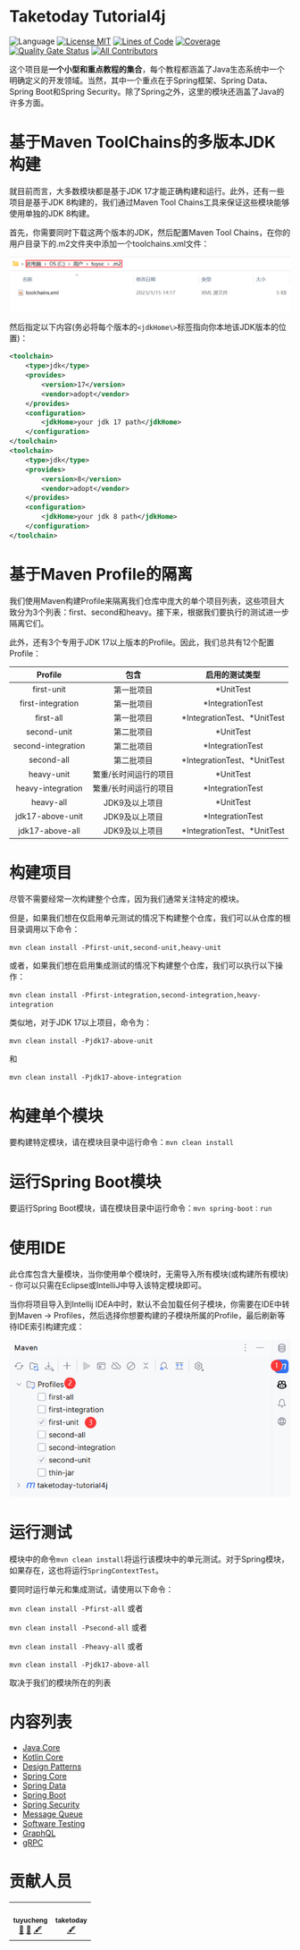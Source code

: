 Taketoday Tutorial4j
==============

![Language](https://img.shields.io/badge/language-java-brightgreen)
[![License MIT](https://img.shields.io/badge/license-MIT-blue.svg)](https://raw.githubusercontent.com/tu-yucheng/java-development-practice/master/LICENSE.md)
[![Lines of Code](https://sonarcloud.io/api/project_badges/measure?project=tu-yucheng_taketoday-tutorial4j&metric=ncloc)](https://sonarcloud.io/project/overview?id=tu-yucheng_taketoday-tutorial4j)
[![Coverage](https://sonarcloud.io/api/project_badges/measure?project=tu-yucheng_taketoday-tutorial4j&metric=coverage)](https://sonarcloud.io/dashboard?id=tu-yucheng_taketoday-tutorial4j)
[![Quality Gate Status](https://sonarcloud.io/api/project_badges/measure?project=tu-yucheng_taketoday-tutorial4j&metric=alert_status)](https://sonarcloud.io/summary/new_code?id=tu-yucheng_taketoday-tutorial4j)
[![All Contributors](https://img.shields.io/badge/all_contributors-2-orange.svg?style=flat-square)](#contributors)

这个项目是**一个小型和重点教程的集合**，每个教程都涵盖了Java生态系统中一个明确定义的开发领域。当然，其中一个重点在于Spring框架、Spring Data、Spring Boot和Spring Security。除了Spring之外，这里的模块还涵盖了Java的许多方面。

基于Maven ToolChains的多版本JDK构建
==============

就目前而言，大多数模块都是基于JDK 17才能正确构建和运行。此外，还有一些项目是基于JDK 8构建的，我们通过Maven Tool Chains工具来保证这些模块能够使用单独的JDK 8构建。

首先，你需要同时下载这两个版本的JDK，然后配置Maven Tool Chains，在你的用户目录下的.m2文件夹中添加一个toolchains.xml文件：

<img src="assets/img.png">

然后指定以下内容(务必将每个版本的`<jdkHome\>`标签指向你本地该JDK版本的位置)：

```xml
<toolchain>
    <type>jdk</type>
    <provides>
        <version>17</version>
        <vendor>adopt</vendor>
    </provides>
    <configuration>
        <jdkHome>your jdk 17 path</jdkHome>
    </configuration>
</toolchain>
<toolchain>
    <type>jdk</type>
    <provides>
        <version>8</version>
        <vendor>adopt</vendor>
    </provides>
    <configuration>
        <jdkHome>your jdk 8 path</jdkHome>
    </configuration>
</toolchain>
```

基于Maven Profile的隔离
==============

我们使用Maven构建Profile来隔离我们仓库中庞大的单个项目列表，这些项目大致分为3个列表：first、second和heavy。接下来，根据我们要执行的测试进一步隔离它们。

此外，还有3个专用于JDK 17以上版本的Profile。因此，我们总共有12个配置Profile：

|      Profile       |     包含      |           启用的测试类型           |
|:------------------:|:-----------:|:---------------------------:|
|     first-unit     |    第一批项目    |          *UnitTest          |
| first-integration  |    第一批项目    |      *IntegrationTest       |
|     first-all      |    第一批项目    | *IntegrationTest、\*UnitTest |
|    second-unit     |    第二批项目    |          *UnitTest          |
| second-integration |    第二批项目    |      *IntegrationTest       |
|     second-all     |    第二批项目    | *IntegrationTest、\*UnitTest |
|     heavy-unit     | 繁重/长时间运行的项目 |          *UnitTest          |
| heavy-integration  | 繁重/长时间运行的项目 |      *IntegrationTest       |
|     heavy-all      |  JDK9及以上项目  |          *UnitTest          |
|  jdk17-above-unit  |  JDK9及以上项目  |      *IntegrationTest       |
|  jdk17-above-all   |  JDK9及以上项目  | *IntegrationTest、\*UnitTest |

构建项目
==============
尽管不需要经常一次构建整个仓库，因为我们通常关注特定的模块。

但是，如果我们想在仅启用单元测试的情况下构建整个仓库，我们可以从仓库的根目录调用以下命令：

`mvn clean install -Pfirst-unit,second-unit,heavy-unit`

或者，如果我们想在启用集成测试的情况下构建整个仓库，我们可以执行以下操作：

`mvn clean install -Pfirst-integration,second-integration,heavy-integration`

类似地，对于JDK 17以上项目，命令为：

`mvn clean install -Pjdk17-above-unit`

和

`mvn clean install -Pjdk17-above-integration`

构建单个模块
==============
要构建特定模块，请在模块目录中运行命令：`mvn clean install`


运行Spring Boot模块
==============
要运行Spring Boot模块，请在模块目录中运行命令：`mvn spring-boot：run`


使用IDE
==============
此仓库包含大量模块，当你使用单个模块时，无需导入所有模块(或构建所有模块) - 你可以只需在Eclipse或IntelliJ中导入该特定模块即可。

当你将项目导入到Intellij IDEA中时，默认不会加载任何子模块，你需要在IDE中转到Maven -> Profiles，然后选择你想要构建的子模块所属的Profile，最后刷新等待IDE索引构建完成：

<img src="assets/img_1.png">


运行测试
==============

模块中的命令`mvn clean install`将运行该模块中的单元测试。对于Spring模块，如果存在，这也将运行`SpringContextTest`。

要同时运行单元和集成测试，请使用以下命令：

`mvn clean install -Pfirst-all` 或者

`mvn clean install -Psecond-all` 或者

`mvn clean install -Pheavy-all` 或者

`mvn clean install -Pjdk17-above-all`

取决于我们的模块所在的列表

内容列表
==============

+ [Java Core](java-core-modules/README.md)
+ [Kotlin Core](kotlin-modules/kotlin-core/README.md)
+ [Design Patterns](design-patterns-modules/README.md)
+ [Spring Core](spring-modules/spring-core-1/README.md)
+ [Spring Data](spring-data-modules/README.md)
+ [Spring Boot](spring-boot-modules/README.md)
+ [Spring Security](spring-security-modules/README.md)
+ [Message Queue](messaging-modules/README.md)
+ [Software Testing](software.test/README.md)
+ [GraphQL](graphql.modules/README.md)
+ [gRPC](grpc/README.md)

贡献人员
==============
<!-- ALL-CONTRIBUTORS-LIST:START - Do not remove or modify this section -->
<!-- prettier-ignore-start -->
<!-- markdownlint-disable -->
<table>
  <tr>
    <td align="center"><a href="https://github.com/tu-yucheng"><img src="https://avatars.githubusercontent.com/u/88582540?v=4s=100" width="100px;" alt=""/><br /><sub><b>tuyucheng</b></sub></a><br /><a href="#projectManagement-tuyucheng" title="Project Management">📆</a> <a href="#maintenance-tuyucheng" title="Maintenance">🚧</a> <a href="#content-tuyucheng" title="Content">🖋</a></td>
    <td align="center"><a href="https://github.com/take-today"><img src="https://avatars.githubusercontent.com/u/116951809?v=4s=100" width="100px;" alt=""/><br /><sub><b>taketoday</b></sub></a><br /><a href="#content-taketoday" title="Content">🖋</a></td>
  </tr>
</table>